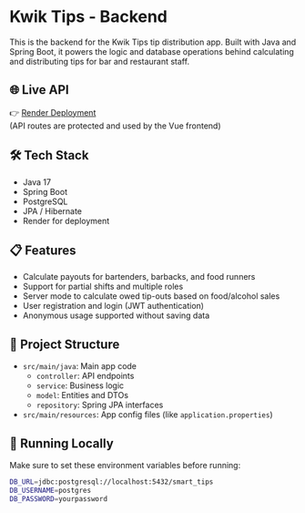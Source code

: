 # Kwik Tips - Backend

This is the backend for the Kwik Tips tip distribution app. Built with Java and Spring Boot, it powers the logic and database operations behind calculating and distributing tips for bar and restaurant staff.

## 🌐 Live API

👉 [Render Deployment](https://your-render-url.onrender.com)  
(API routes are protected and used by the Vue frontend)

## 🛠 Tech Stack

- Java 17
- Spring Boot
- PostgreSQL
- JPA / Hibernate
- Render for deployment

## 📋 Features

- Calculate payouts for bartenders, barbacks, and food runners
- Support for partial shifts and multiple roles
- Server mode to calculate owed tip-outs based on food/alcohol sales
- User registration and login (JWT authentication)
- Anonymous usage supported without saving data

## 📂 Project Structure

- `src/main/java`: Main app code
    - `controller`: API endpoints
    - `service`: Business logic
    - `model`: Entities and DTOs
    - `repository`: Spring JPA interfaces
- `src/main/resources`: App config files (like `application.properties`)

## 🧪 Running Locally

Make sure to set these environment variables before running:

```bash
DB_URL=jdbc:postgresql://localhost:5432/smart_tips
DB_USERNAME=postgres
DB_PASSWORD=yourpassword